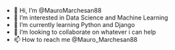 - 👋 Hi, I’m @MauroMarchesan88
- 👀 I’m interested in Data Science and Machine Learning
- 🌱 I’m currently learning Python and Django
- 💞️ I’m looking to collaborate on whatever i can help
- 📫 How to reach me @Mauro_Marchesan88

<!---
MauroMarchesan88/MauroMarchesan88 is a ✨ special ✨ repository because its `README.md` (this file) appears on your GitHub profile.
You can click the Preview link to take a look at your changes.
--->
